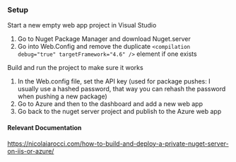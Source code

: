 ### Setup
 
Start a new empty web app project in Visual Studio
1. Go to Nuget Package Manager and download Nuget.server
2. Go into Web.Config and remove the duplicate `<compilation debug="true" targetFramework="4.6" />` element if one exists

Build and run the project to make sure it works
1. In the Web.config file, set the API key (used for package pushes: I usually use a hashed password, that way you can rehash the password when pushing a new package)
2. Go to Azure and then to the dashboard and add a new web app 
3. Go back to the nuget server project and publish to the Azure web app

#### Relevant Documentation
 
https://nicolaiarocci.com/how-to-build-and-deploy-a-private-nuget-server-on-iis-or-azure/